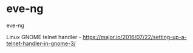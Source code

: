 # eve-ng
eve-ng

Linux GNOME telnet handler - https://major.io/2016/07/22/setting-up-a-telnet-handler-in-gnome-3/
